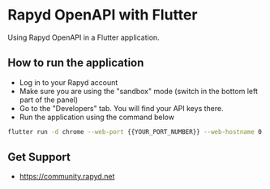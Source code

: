 # Rapyd OpenAPI with Flutter

Using Rapyd OpenAPI in a Flutter application.

## How to run the application
- Log in to your Rapyd account
- Make sure you are using the "sandbox" mode (switch in the bottom left part of the panel)
- Go to the "Developers" tab. You will find your API keys there.
- Run the application using the command below

```bash
flutter run -d chrome --web-port {{YOUR_PORT_NUMBER}} --web-hostname 0.0.0.0 --web-browser-flag "--disable-web-security"
```

## Get Support 
- https://community.rapyd.net 
